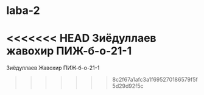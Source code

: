 # laba-2
<<<<<<< HEAD
Зиёдуллаев жавохир 
ПИЖ-б-о-21-1
=======
Зиёдуллаев Жавохир 
ПИЖ-б-о-21-1
>>>>>>> 8c2f67a1afc3a1f695270186579f5f5d29d92f5c

